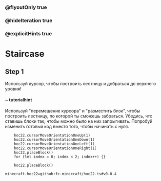 ### @flyoutOnly true
### @hideIteration true
### @explicitHints true


# Staircase

## Step 1  
Используй курсор, чтобы построить лестницу и добраться до верхнего уровня!  

#### ~ tutorialhint  
Используй "перемещение курсора" и "разместить блок", чтобы построить лестницу, по которой ты сможешь забраться. Убедись, что ставишь блоки так, чтобы можно было на них запрыгивать. Попробуй изменить готовый код вместо того, чтобы начинать с нуля.  


```ghost
    hoc22.cursorMoveOrientationOneUp(1)
    hoc22.cursorMoveOrientationOneDown(1)
    hoc22.cursorMoveOrientationOneLeft(1)
    hoc22.cursorMoveOrientationOneRight(1)
    hoc22.placeBlock()
    for (let index = 0; index < 2; index++) {}
```
```template
    hoc22.placeBlock()
```
```package
minecraft-hoc22=github:fc-minecraft/hoc22-ts#v0.0.4
```